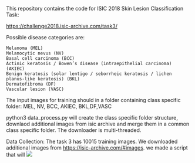 This repository contains the code for ISIC 2018 Skin Lesion Classification Task:

https://challenge2018.isic-archive.com/task3/

Possible disease categories are:

    Melanoma (MEL)
    Melanocytic nevus (NV)
    Basal cell carcinoma (BCC)
    Actinic keratosis / Bowen’s disease (intraepithelial carcinoma) (AKIEC)
    Benign keratosis (solar lentigo / seborrheic keratosis / lichen planus-like keratosis) (BKL)
    Dermatofibroma (DF)
    Vascular lesion (VASC)
    
The input images for training should in a folder containing class specific folder:
 MEL, NV, BCC, AKIEC, BKL,DF,VASC
 
 python3 data_process.py will create the class specific folder structure, downlaod additional images 
 from isic archive and merge them in a common class specific folder. The downloader is multi-threaded.
    
Data Collection: The task 3 has 10015 training images. We downloaded additional images from https://isic-archive.com/#images.
we made a script that will
<img src="task3.png" />
 